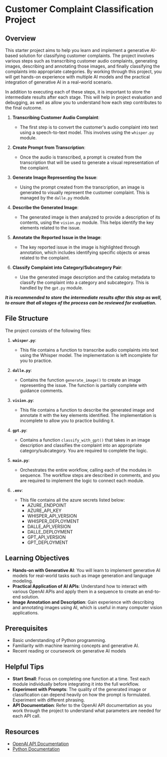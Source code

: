 # Customer Complaint Classification Project

## Overview

This starter project aims to help you learn and implement a generative AI-based solution for classifying customer complaints. The project involves various steps such as transcribing customer audio complaints, generating images, describing and annotating those images, and finally classifying the complaints into appropriate categories. By working through this project, you will get hands-on experience with multiple AI models and the practical integration of generative AI in a real-world scenario.

In addition to executing each of these steps, it is important to store the intermediate results after each stage. This will help in project evaluation and debugging, as well as allow you to understand how each step contributes to the final outcome.

1. **Transcribing Customer Audio Complaint**:

   - The first step is to convert the customer's audio complaint into text using a speech-to-text model. This involves using the `whisper.py` module.

2. **Create Prompt from Transcription**:

   - Once the audio is transcribed, a prompt is created from the transcription that will be used to generate a visual representation of the complaint.

3. **Generate Image Representing the Issue**:

   - Using the prompt created from the transcription, an image is generated to visually represent the customer complaint. This is managed by the `dalle.py` module.

4. **Describe the Generated Image**:

   - The generated image is then analyzed to provide a description of its contents, using the `vision.py` module. This helps identify the key elements related to the issue.

5. **Annotate the Reported Issue in the Image**:

   - The key reported issue in the image is highlighted through annotation, which includes identifying specific objects or areas related to the complaint.

6. **Classify Complaint into Category/Subcategory Pair**:
   - Use the generated image description and the catalog metadata to classify the complaint into a category and subcategory. This is handled by the `gpt.py` module.

***It is recommended to store the intermediate results after this step as well, to ensure that all stages of the process can be reviewed for evaluation.***

## File Structure

The project consists of the following files:

1. **`whisper.py`**:

   - This file contains a function to transcribe audio complaints into text using the Whisper model. The implementation is left incomplete for you to practice.

2. **`dalle.py`**:

   - Contains the function `generate_image()` to create an image representing the issue. The function is partially complete with guidance comments.

3. **`vision.py`**:

   - This file contains a function to describe the generated image and annotate it with the key elements identified. The implementation is incomplete to allow you to practice building it.

4. **`gpt.py`**:

   - Contains a function `classify_with_gpt()` that takes in an image description and classifies the complaint into an appropriate category/subcategory. You are required to complete the logic.

5. **`main.py`**:

   - Orchestrates the entire workflow, calling each of the modules in sequence. The workflow steps are described in comments, and you are required to implement the logic to connect each module.

6. **`.env`**:

   - This file contains all the azure secrets listed below:
      - AZURE_ENDPOINT
      - AZURE_API_KEY
      - WHISPER_API_VERSION
      - WHISPER_DEPLOYMENT
      - DALLE_API_VERSION
      - DALLE_DEPLOYMENT
      - GPT_API_VERSION
      - GPT_DEPLOYMENT

## Learning Objectives

- **Hands-on with Generative AI**: You will learn to implement generative AI models for real-world tasks such as image generation and language modeling.
- **Practical Application of AI APIs**: Understand how to interact with various OpenAI APIs and apply them in a sequence to create an end-to-end solution.
- **Image Annotation and Description**: Gain experience with describing and annotating images using AI, which is useful in many computer vision applications.

## Prerequisites

- Basic understanding of Python programming.
- Familiarity with machine learning concepts and generative AI.
- Recent reading or coursework on generative AI models

## Helpful Tips

- **Start Small**: Focus on completing one function at a time. Test each module individually before integrating it into the full workflow.
- **Experiment with Prompts**: The quality of the generated image or classification can depend heavily on how the prompt is formulated. Experiment with different phrasing.
- **API Documentation**: Refer to the OpenAI API documentation as you work through the project to understand what parameters are needed for each API call.

## Resources

- [OpenAI API Documentation](https://beta.openai.com/docs/)
- [Python Documentation](https://docs.python.org/3/)
